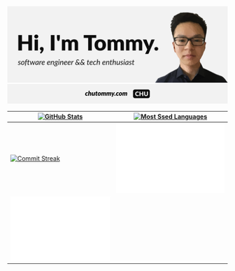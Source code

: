[![Tommy Chu](img/banner.svg)](https://chutommy.com)
[![Personal Website](img/website.svg)](https://chutommy.com)

| [![GitHub Stats](https://github-readme-stats.vercel.app/api?username=chutommy&count_private=true&show_icons=true&theme=graywhite&include_all_commits=true&line_height=30)](https://chutommy.com) | [![Most Ssed Languages](https://github-readme-stats.vercel.app/api/top-langs/?username=chutommy&langs_count=12&layout=compact&theme=graywhite&card_width=445)](https://chutommy.com) |
| --- | --- |
| [![Commit Streak](https://github-readme-streak-stats.herokuapp.com?user=chutommy&theme=graywhite)](https://chutommy.com) | [![Achievements](https://github.com/chutommy/chutommy/blob/main/metrics.plugins.achievements.svg)](https://chutommy.com) |
| [![Isocalendar](https://github.com/chutommy/chutommy/blob/main/metrics.plugin.isocalendar.svg)](https://chutommy.com)
